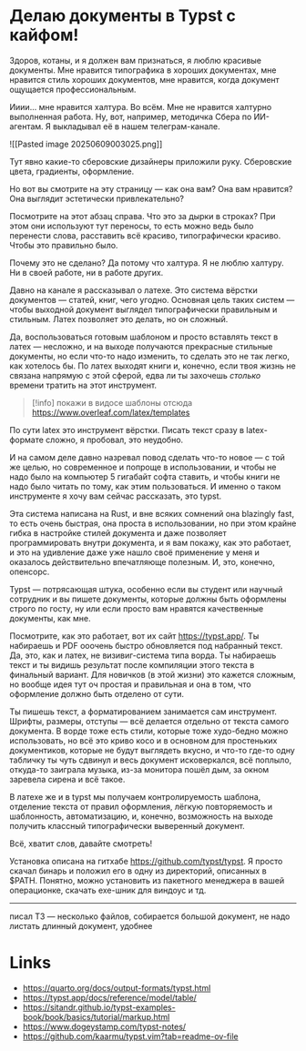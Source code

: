 # Делаю документы в Typst с кайфом!

Здоров, котаны, и я должен вам признаться, я люблю красивые документы. Мне нравится типографика в хороших документах, мне нравится стиль хороших документов, мне нравится, когда документ ощущается профессиональным.

Ииии... мне нравится халтура. Во всём. Мне не нравится халтурно выполненная работа. Ну, вот, например, методичка Сбера по ИИ-агентам. Я выкладывал её в нашем телеграм-канале.

![[Pasted image 20250609003025.png]]

Тут явно какие-то сберовские дизайнеры приложили руку. Сберовские цвета, градиенты, оформление.

Но вот вы смотрите на эту страницу — как она вам? Она вам нравится? Она выглядит эстетически привлекательно?

Посмотрите на этот абзац справа. Что это за дырки в строках? При этом они используют тут переносы, то есть можно ведь было перенести слова, расставить всё красиво, типографически красиво. Чтобы это правильно было.

Почему это не сделано? Да потому что халтура. Я не люблю халтуру. Ни в своей работе, ни в работе других.

Давно на канале я рассказывал о латехе. Это система вёрстки документов — статей, книг, чего угодно. Основная цель таких систем — чтобы выходной документ выглядел типографически правильным и стильным. Латех позволяет это делать, но он сложный.

Да, воспользоваться готовым шаблоном и просто вставлять текст в латех — несложно, и на выходе получаются прекрасные стильные документы, но если что-то надо изменить, то сделать это не так легко, как хотелось бы. По латех выходят книги и, конечно, если твоя жизнь не связана напрямую с этой сферой, едва ли ты захочешь *столько* времени тратить на этот инструмент.

>[!info] покажи в видосе шаблоны отсюда
>https://www.overleaf.com/latex/templates

По сути latex это инструмент вёрстки. Писать текст сразу в latex-формате сложно, я пробовал, это неудобно.

И на самом деле давно назревал повод сделать что-то новое — с той же целью, но современное и попроще в использовании, и чтобы не надо было на компьютер 5 гигабайт софта ставить, и чтобы книги не надо было читать по тому, как этим пользоваться. И именно о таком инструменте я хочу вам сейчас рассказать, это typst.

Эта система написана на Rust, и вне всяких сомнений она blazingly fast, то есть очень быстрая, она проста в использовании, но при этом крайне гибка в настройке стилей документа и даже позволяет программировать внутри документа, и я вам покажу, как это работает, и это на удивление даже уже нашло своё применение у меня и оказалось действительно впечатляюще полезным. И, это, конечно, опенсорс.

Typst — потрясающая штука, особенно если вы студент или научный сотрудник и вы пишете документы, которые должны быть оформлены строго по госту, ну или если просто вам нравятся качественные документы, как мне.

Посмотрите, как это работает, вот их сайт https://typst.app/. Ты набираешь и PDF ооочень быстро обновляется под набранный текст. Да, это, как и латех, не визивиг-система типа ворда. Ты набираешь текст и ты видишь результат после компиляции этого текста в финальный вариант. Для новичков (в этой жизни) это кажется сложным, но вообще идея тут оч простая и правильная и она в том, что оформление должно быть отделено от сути.

Ты пишешь текст, а форматированием занимается сам инструмент. Шрифты, размеры, отступы — всё делается отдельно от текста самого документа. В ворде тоже есть стили, которые тоже худо-бедно можно использовать, но всё это криво косо и в основном для простеньких документиков, которые не будут выглядеть вкусно, и что-то где-то одну табличку ты чуть сдвинул и весь документ исковеркался, всё поплыло, откуда-то заиграла музыка, из-за монитора пошёл дым, за окном заревела сирена и всё такое.

В латехе же и в typst мы получаем контролируемость шаблона, отделение текста от правил оформления, лёгкую повторяемость и шаблонность, автоматизацию, и, конечно, возможность на выходе получить классный типографически выверенный документ.

Всё, хватит слов, давайте смотреть!

Установка описана на гитхабе https://github.com/typst/typst. Я просто скачал бинарь и положил его в одну из директорий, описанных в $PATH. Понятно, можно установить из пакетного менеджера в вашей операционке, скачать exe-шник для виндоус и тд.











---

писал ТЗ — несколько файлов, собирается большой документ, не надо листать длинный документ, удобнее


# Links

- https://quarto.org/docs/output-formats/typst.html
- https://typst.app/docs/reference/model/table/
- https://sitandr.github.io/typst-examples-book/book/basics/tutorial/markup.html
- https://www.dogeystamp.com/typst-notes/
- https://github.com/kaarmu/typst.vim?tab=readme-ov-file